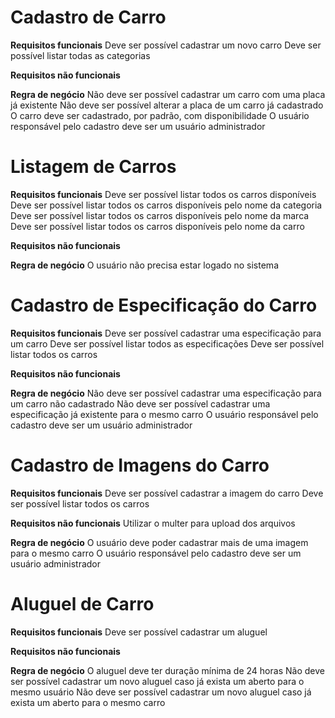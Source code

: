 # Cadastro de Carro

**Requisitos funcionais**
Deve ser possível cadastrar um novo carro
Deve ser possível listar todas as categorias

**Requisitos não funcionais**

**Regra de negócio**
Não deve ser possível cadastrar um carro com uma placa já existente
Não deve ser possível alterar a placa de um carro já cadastrado
O carro deve ser cadastrado, por padrão, com disponibilidade
O usuário responsável pelo cadastro deve ser um usuário administrador


# Listagem de Carros

**Requisitos funcionais**
Deve ser possível listar todos os carros disponíveis
Deve ser possível listar todos os carros disponíveis pelo nome da categoria
Deve ser possível listar todos os carros disponíveis pelo nome da marca
Deve ser possível listar todos os carros disponíveis pelo nome da carro

**Requisitos não funcionais**

**Regra de negócio**
O usuário não precisa estar logado no sistema

# Cadastro de Especificação do Carro

**Requisitos funcionais**
Deve ser possível cadastrar uma especificação para um carro
Deve ser possível listar todos as especificações
Deve ser possível listar todos os carros

**Requisitos não funcionais**

**Regra de negócio**
Não deve ser possível cadastrar uma especificação para um carro não cadastrado
Não deve ser possível cadastrar uma especificação já existente para o mesmo carro
O usuário responsável pelo cadastro deve ser um usuário administrador

# Cadastro de Imagens do Carro

**Requisitos funcionais**
Deve ser possível cadastrar a imagem do carro
Deve ser possível listar todos os carros

**Requisitos não funcionais**
Utilizar o multer para upload dos arquivos

**Regra de negócio**
O usuário deve poder cadastrar mais de uma imagem para o mesmo carro
O usuário responsável pelo cadastro deve ser um usuário administrador

# Aluguel de Carro

**Requisitos funcionais**
Deve ser possível cadastrar um aluguel

**Requisitos não funcionais**

**Regra de negócio**
O aluguel deve ter duração mínima de 24 horas
Não deve ser possível cadastrar um novo aluguel caso já exista um aberto para o mesmo usuário
Não deve ser possível cadastrar um novo aluguel caso já exista um aberto para o mesmo carro